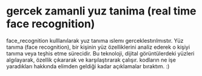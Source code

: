 # gercek zamanli yuz tanima (real time face recognition)
face_recognition kulllanılarak yuz tanıma ıslemı gerceklestırılmıstır.
Yüz tanıma (face recognition), bir kişinin yüz özelliklerini analiz ederek o kişiyi tanıma veya teşhis etme sürecidir. 
Bu teknoloji, dijital görüntülerdeki yüzleri algılayarak, özellik çıkararak ve karşılaştırarak çalışır.
kodların ne işe yaradıkları hakkında elimden geldiği kadar açıklamalar bıraktım. :)
